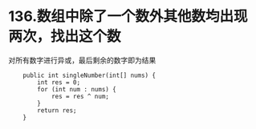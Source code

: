 # 136.数组中除了一个数外其他数均出现两次，找出这个数

对所有数字进行异或，最后剩余的数字即为结果

```
    public int singleNumber(int[] nums) {
        int res = 0;
        for (int num : nums) {
            res = res ^ num;
        }
        return res;
    }
```
